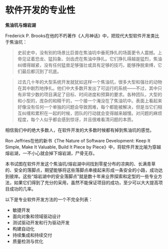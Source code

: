# 软件开发的专业性
**焦油坑与熔岩湖**

Frederick P. Brooks在他的不朽著作《人月神话》中，把现代大型软件开发类比于焦油坑：

>史前史中，没有别的场景比巨兽在焦油坑中垂死挣扎的场面更令人震撼。上帝见证着恐龙、猛犸象、剑齿虎在焦油中挣扎。它们挣扎得越是猛烈，焦油纠缠得越紧，没有任何猛兽足够强壮或具有足够的技巧，能够挣脱束缚，它们最后都沉到了坑底。
>过去几十年的大型系统开发就犹如这样一个焦油坑，很多大型和强壮的动物在其中剧烈地挣扎。他们中大多数开发出了可运行的系统——不过，其中只有非常少数的项目满足了目标、时间进度和预算的要求。各种团队，大型的和小型的，庞杂的和精干的，一个接一个淹没在了焦油坑中。表面上看起来好像没有任何一个单独的问题会导致困难，每个都能被解决，但是当它们相互纠缠和累积在一起的时候，团队的行动就会变得越来越慢。对问题的麻烦程度，每个人似乎都会感到惊讶，并且很难看清问题的本质。

相信我们中的绝大多数人，在软件开发的大多数时候都有掉到焦油坑的感觉。

Ron Jeffries在他的新书《The Nature of Software Development: Keep It Simple, Make It Valuable, Build It Piece by Piece》中，将软件开发比喻为穿越熔岩湖，一不小心就会掉下熔岩湖，尸骨无存。

本书试图在软件开发这个焦油坑/熔岩湖中间找到零星分布的凉爽的、长满青草的、安全的落脚点，期望能够将这些落脚点串接起来形成一条安全的小路，成功达到彼岸。这些“熔岩湖中的安全落脚点”就是数十年来业界探索和定型的一些专业方法，如果它们得到了充分的采用，虽然不能保证项目的成功，至少可以大大提高项目成功的几率。

以下是专业软件开发方法的一个不完全列表：

* 敏捷开发
* 面向对象和领域驱动设计
* 测试驱动开发和行为驱动开发
* 构建自动化
* 持续集成和持续交付
* 质量检测与优化





